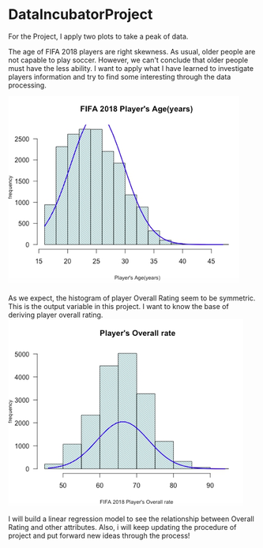 # DataIncubatorProject

For the Project, I apply two plots to take a peak of data.


The age of FIFA 2018 players are right skewness. As usual, older people are not capable to play soccer. However, we can't conclude that older people must have the less ability. I want to apply what I have learned to investigate players information 
and try to find some interesting through the data processing.

![image](https://github.com/mingmingccc/DataIncubatorProject/blob/master/DI%20AGE.jpg)

As we expect, the histogram of player Overall Rating seem to be symmetric. This is the output variable in this project.
I want to know the base of deriving player overall rating. 
![image](https://github.com/mingmingccc/DataIncubatorProject/blob/master/DI%20RATE.jpg)

I will build a linear regression model to see the relationship between Overall Rating and other attributes.
Also, i will keep updating the procedure of project and put forward new ideas through the process!
